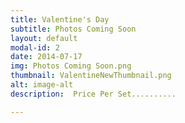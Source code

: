 ```yaml
---
title: Valentine's Day
subtitle: Photos Coming Soon
layout: default
modal-id: 2
date: 2014-07-17
img: Photos Coming Soon.png
thumbnail: ValentineNewThumbnail.png
alt: image-alt
description:  Price Per Set..........

---
```


